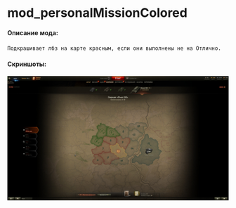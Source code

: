 # mod_personalMissionColored
#### Описание мода:
    Подкрашивает лбз на карте красным, если они выполнены не на Отлично.

#### Скриншоты:
![ScreenShot](./screen.jpg)
